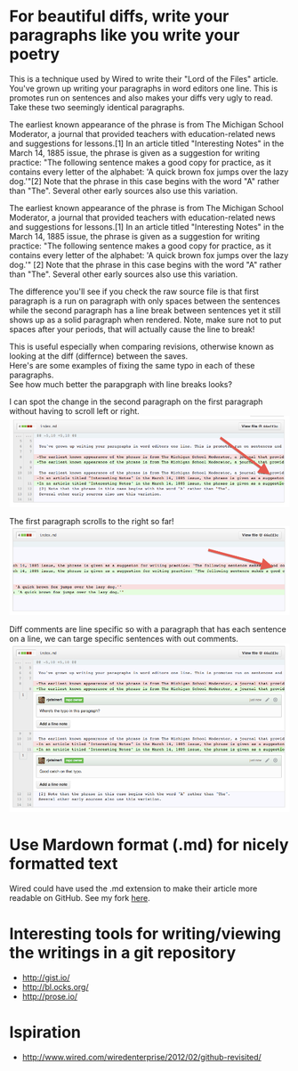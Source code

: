 


# For beautiful diffs, write your paragraphs like you write your poetry


This is a technique used by Wired to write their "Lord of the Files" article.
You've grown up writing your paragraphs in word editors one line. 
This is promotes run on sentences and also makes your diffs very ugly to read.
Take these two seemingly identical paragraphs.


The earliest known appearance of the phrase is from The Michigan School Moderator, a journal that provided teachers with education-related news and suggestions for lessons.[1] In an article titled "Interesting Notes" in the March 14, 1885 issue, the phrase is given as a suggestion for writing practice: "The following sentence makes a good copy for practice, as it contains every letter of the alphabet: 'A quick brown fox jumps over the lazy dog.'"[2] Note that the phrase in this case begins with the word "A" rather than "The". Several other early sources also use this variation.


The earliest known appearance of the phrase is from The Michigan School Moderator, a journal that provided teachers with education-related news and suggestions for lessons.[1]
In an article titled "Interesting Notes" in the March 14, 1885 issue, the phrase is given as a suggestion for writing practice: "The following sentence makes a good copy for practice, as it contains every letter of the alphabet: 'A quick brown fox jumps over the lazy dog.'"
[2] Note that the phrase in this case begins with the word "A" rather than "The". 
Several other early sources also use this variation.


The difference you'll see if you check the raw source file is that first paragraph is a run on paragraph with only spaces between the sentences while the second paragraph has a line break between sentences yet it still shows up as a solid paragraph when rendered.  Note, make sure not to put spaces after your periods, that will actually cause the line to break!


This is useful especially when comparing revisions, otherwise known as looking at the diff (differnce) between the saves.  
Here's are some examples of fixing the same typo in each of these paragraphs.  
See how much better the parapgraph with line breaks looks?


I can spot the change in the second paragraph on the first paragraph without having to scroll left or right.
![I can spot the change in the second paragraph on the first paragraph without having to scroll left or right.](line-per-sentence--diff.png "I can spot the change in the second paragraph on the first paragraph without having to scroll left or right.")

The first paragraph scrolls to the right so far!
![The first paragraph scrolls to the right so far!](line-per-sentence--diff-runon.png)

Diff comments are line specific so with a paragraph that has each sentence on a line, we can targe specific sentences with out comments.
![Diff comments are line specific so with a paragraph that has each sentence on a line, we can targe specific sentences with out comments.](line-per-sentence--diff-comments.png)



# Use Mardown format (.md) for nicely formatted text

Wired could have used the .md extension to make their article more readable on GitHub.  See my fork [here](https://github.com/rjsteinert/Lord-of-the-Files/blob/master/Lord-of-the-Files.en.md).



# Interesting tools for writing/viewing the writings in a git repository

- http://gist.io/
- http://bl.ocks.org/
- http://prose.io/



# Ispiration

- http://www.wired.com/wiredenterprise/2012/02/github-revisited/
